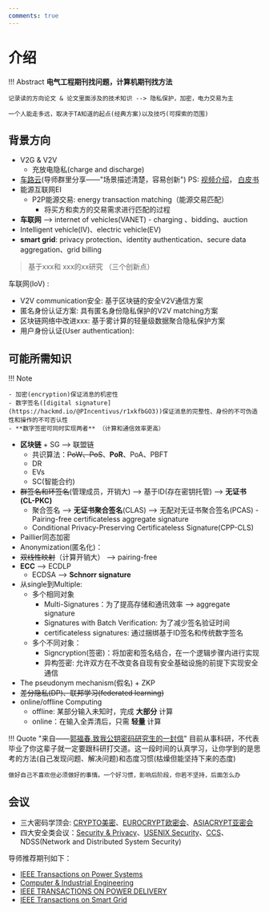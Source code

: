 ```yaml
---
comments: true
---
```


# 介绍

!!! Abstract
    **电气工程期刊找问题，计算机期刊找方法**

    记录读的方向论文 & 论文里面涉及的技术知识 --> 隐私保护，加密，电力交易为主
    
    一个人能走多远，取决于TA知道的起点(经典方案)以及技巧(可探索的范围)


## 背景方向
- V2G & V2V
    - 充放电隐私(charge and discharge)
- [车路云](https://www.tsinghua.edu.cn/info/1182/109825.htm)(导师群里分享——"场景描述清楚，容易创新") PS: [视频介绍](https://www.bilibili.com/video/BV1V1421y7n3/?spm_id_from=333.337.search-card.all.click&vd_source=41a19477b1cd284eb33c00c0aae3f725)， [白皮书](https://13115299.s21i.faiusr.com/61/1/ABUIABA9GAAgzKiYngYo_oOy7AY.pdf)
- 能源互联网EI
    - P2P能源交易: energy transaction matching（能源交易匹配）
        - 将买方和卖方的交易需求进行匹配的过程
- **车联网** --> internet of vehicles(VANET)
      -  charging 、bidding、auction
- Intelligent vehicle(IV)、electric vehicle(EV)
- **smart grid**: privacy protection、identity authentication、secure data aggregation、grid billing 

> 基于xxx和 xxx的xx研究 （三个创新点）

车联网(IoV) : 

- V2V communication安全: 基于区块链的安全V2V通信方案
- 匿名身份认证方案: 具有匿名身份隐私保护的V2V matching方案
- 区块链网络中改进xxx: 基于雾计算的轻量级数据聚合隐私保护方案
- 用户身份认证(User authentication): 


## 可能所需知识

!!! Note

    - 加密(encryption)保证消息的机密性
    - 数字签名([digital signature](https://hackmd.io/@PIncentivus/r1xkfbGO3))保证消息的完整性、身份的不可伪造性和操作的不可否认性
    - **数字签密可同时实现两者** （计算和通信效率更高）

- **区块链** + SG --> 联盟链
    - 共识算法：~~PoW、PoS~~、**PoR**、PoA、PBFT
    - DR
    - EVs
    - SC(智能合约)
- ~~群签名和环签名~~(管理成员，开销大) --> 基于ID(存在密钥托管) --> **无证书(CL-PKC)**
    - 聚合签名 --> **无证书聚合签名**(CLAS) --> 无配对无证书聚合签名(PCAS)
          - Pairing-free certificateless aggregate signature 
    - Conditional Privacy-Preserving Certificateless Signature(CPP-CLS)
- Paillier同态加密
- Anonymization(匿名化)： 
- ~~双线性映射~~（计算开销大） --> pairing-free
- **ECC** --> ECDLP
    - ECDSA --> **Schnorr signature**
- 从single到Multiple: 
    - 多个相同对象
        * Multi-Signatures：为了提高存储和通讯效率 --> aggregate signature
        * Signatures with Batch Verification: 为了减少签名验证时间
        * certificateless signatures: 通过捆绑基于ID签名和传统数字签名
    - 多个不同对象：
        * Signcryption(签密)：将加密和签名结合，在一个逻辑步骤内进行实现
        * 异构签密:  允许双方在不改变各自现有安全基础设施的前提下实现安全通信
- The pseudonym mechanism(假名) + ZKP
- ~~差分隐私(DP)、联邦学习(federated learning)~~
- online/offline Computing
    * offline: 某部分输入未知时，完成 **大部分** 计算
    * online：在输入全弄清后，只需 **轻量** 计算


!!! Quote "来自——[郭福春.致我公钥密码研究生的一封信](https://documents.uow.edu.au/~fuchun/jow/001-revisited.pdf)"
    目前从事科研，不代表毕业了你这辈子就一定要跟科研打交道。这一段时间的认真学习，让你学到的是思考的方法(自己发现问题、解决问题)和态度习惯(枯燥但能坚持下来的态度)

    做好自己不喜欢但必须做好的事情。一个好习惯，影响后阶段，你若不坚持，后面怎么办


## 会议

- 三大密码学顶会: [CRYPTO美密](https://www.iacr.org/meetings/crypto/)、[EUROCRYPT欧密会](https://www.iacr.org/meetings/eurocrypt/)、[ASIACRYPT亚密会](https://asiacrypt.iacr.org/)
- 四大安全类会议：[Security & Privacy](https://onlinelibrary.wiley.com/journal/24756725)、[USENIX Security](https://www.usenix.org/conferences)、[CCS](https://dl.acm.org/conference/ccs)、NDSS(Network and Distributed System Security)

导师推荐期刊如下：
    
- [IEEE Transactions on Power Systems](https://ieeexplore.ieee.org/xpl/RecentIssue.jsp?punumber=59)
- [Computer & Industrial Engineering](https://www.sciencedirect.com/journal/computers-and-industrial-engineering)
- [IEEE TRANSACTIONS ON POWER DELIVERY](https://ieeexplore.ieee.org/xpl/RecentIssue.jsp?punumber=61)
- [IEEE Transactions on Smart Grid](https://ieeexplore.ieee.org/xpl/RecentIssue.jsp?punumber=5165411)